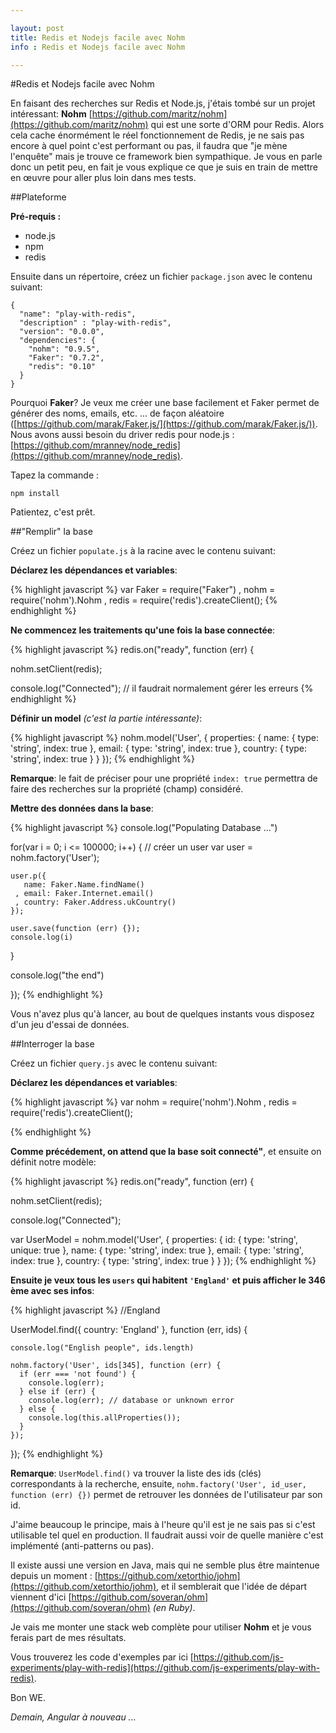 ```yaml
---

layout: post
title: Redis et Nodejs facile avec Nohm
info : Redis et Nodejs facile avec Nohm

---
```


#Redis et Nodejs facile avec Nohm

En faisant des recherches sur Redis et Node.js, j'étais tombé sur un projet intéressant: **Nohm** [https://github.com/maritz/nohm](https://github.com/maritz/nohm) qui est une sorte d'ORM pour Redis. Alors cela cache énormément le réel fonctionnement de Redis, je ne sais pas encore à quel point c'est performant ou pas, il faudra que "je mène l'enquête" mais je trouve ce framework bien sympathique. Je vous en parle donc un petit peu, en fait je vous explique ce que je suis en train de mettre en œuvre pour aller plus loin dans mes tests.

##Plateforme

**Pré-requis :**

- node.js
- npm
- redis

Ensuite dans un répertoire, créez un fichier `package.json` avec le contenu suivant:

    {
      "name": "play-with-redis",
      "description" : "play-with-redis",
      "version": "0.0.0",
      "dependencies": {
        "nohm": "0.9.5",
        "Faker": "0.7.2",
        "redis": "0.10"
      }
    }

Pourquoi **Faker**? Je veux me créer une base facilement et Faker permet de générer des noms, emails, etc. ... de façon aléatoire ([https://github.com/marak/Faker.js/](https://github.com/marak/Faker.js/)).
Nous avons aussi besoin du driver redis pour node.js : [https://github.com/mranney/node_redis](https://github.com/mranney/node_redis).

Tapez la commande :

    npm install

Patientez, c'est prêt.

##"Remplir" la base

Créez un fichier `populate.js` à la racine avec le contenu suivant:

**Déclarez les dépendances et variables**:

{% highlight javascript %}
var Faker = require("Faker")
  , nohm = require('nohm').Nohm
  , redis = require('redis').createClient();
{% endhighlight %}

**Ne commencez les traitements qu'une fois la base connectée**:

{% highlight javascript %}
redis.on("ready", function (err) {

  nohm.setClient(redis);

  console.log("Connected"); // il faudrait normalement gérer les erreurs
{% endhighlight %}

**Définir un model** *(c'est la partie intéressante)*:

{% highlight javascript %}
  nohm.model('User', {
    properties: {
      name: {
        type: 'string',
        index: true
      },
      email: {
        type: 'string',
        index: true
      },
      country: {
        type: 'string',
        index: true
      }
    }
  });
{% endhighlight %}

**Remarque**: le fait de préciser pour une propriété `index: true` permettra de faire des recherches sur la propriété (champ) considéré.

**Mettre des données dans la base**:

{% highlight javascript %}
  console.log("Populating Database ...")

  for(var i = 0; i <= 100000; i++) {
    // créer un user
    var user = nohm.factory('User');

    user.p({
       name: Faker.Name.findName()
     , email: Faker.Internet.email()
     , country: Faker.Address.ukCountry()
    });

    user.save(function (err) {});
    console.log(i)
  }

  console.log("the end")
    
});
{% endhighlight %}

Vous n'avez plus qu'à lancer, au bout de quelques instants vous disposez d'un jeu d'essai de données.

##Interroger la base

Créez un fichier `query.js` avec le contenu suivant:

**Déclarez les dépendances et variables**:

{% highlight javascript %}
var nohm = require('nohm').Nohm
  , redis = require('redis').createClient();

{% endhighlight %}

**Comme précédement, on attend que la base soit connecté"**, et ensuite on définit notre modèle:

{% highlight javascript %}
redis.on("ready", function (err) {

  nohm.setClient(redis);

  console.log("Connected");

  var UserModel = nohm.model('User', {
    properties: {
      id: {
        type: 'string',
        unique: true
      },
      name: {
        type: 'string',
        index: true
      },
      email: {
        type: 'string',
        index: true
      },
      country: {
        type: 'string',
        index: true
      }
    }
  });
{% endhighlight %}

**Ensuite je veux tous les `users` qui habitent `'England'` et puis afficher le 346 ème avec ses infos**:

{% highlight javascript %}
  //England

  UserModel.find({
    country: 'England'
  }, function (err, ids) {

    console.log("English people", ids.length)

    nohm.factory('User', ids[345], function (err) {
      if (err === 'not found') {
        console.log(err);
      } else if (err) {
        console.log(err); // database or unknown error
      } else {
        console.log(this.allProperties());
      }
    });

  });
{% endhighlight %}

**Remarque**: `UserModel.find()` va trouver la liste des ids (clés) correspondants à la recherche, ensuite, `nohm.factory('User', id_user, function (err) {})` permet de retrouver les données de l'utilisateur par son id.

J'aime beaucoup le principe, mais à l'heure qu'il est je ne sais pas si c'est utilisable tel quel en production. Il faudrait aussi voir de quelle manière c'est implémenté (anti-patterns ou pas).

Il existe aussi une version en Java, mais qui ne semble plus être maintenue depuis un moment : [https://github.com/xetorthio/johm](https://github.com/xetorthio/johm), et il semblerait que l'idée de départ viennent d'ici [https://github.com/soveran/ohm](https://github.com/soveran/ohm) *(en Ruby)*.

Je vais me monter une stack web complète pour utiliser **Nohm** et je vous ferais part de mes résultats.

Vous trouverez les code d'exemples par ici [https://github.com/js-experiments/play-with-redis](https://github.com/js-experiments/play-with-redis).

Bon WE.

*Demain, Angular à nouveau ...*
